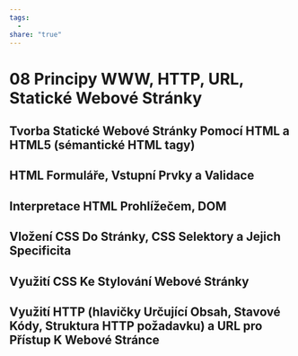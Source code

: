 ```yaml
---
tags:
  - 
share: "true"
---
```


# 08 Principy WWW, HTTP, URL, Statické Webové Stránky

## Tvorba Statické Webové Stránky Pomocí HTML a HTML5 (sémantické HTML tagy)

## HTML Formuláře, Vstupní Prvky a Validace

## Interpretace HTML Prohlížečem, DOM

## Vložení CSS Do Stránky, CSS Selektory a Jejich Specificita

## Využití CSS Ke Stylování Webové Stránky

## Využití HTTP (hlavičky Určující Obsah, Stavové Kódy, Struktura HTTP požadavku) a URL pro Přístup K Webové Stránce